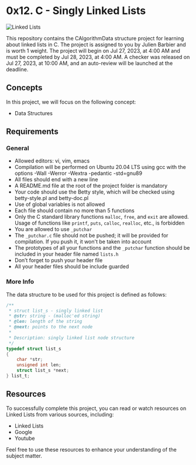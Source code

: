 # 0x12. C - Singly Linked Lists

![Linked Lists](https://s3.amazonaws.com/intranet-projects-files/holbertonschool-low_level_programming/229/giphy-3.gif)

This repository contains the CAlgorithmData structure project for learning about linked lists in C. The project is assigned to you by Julien Barbier and is worth 1 weight. The project will begin on Jul 27, 2023, at 4:00 AM and must be completed by Jul 28, 2023, at 4:00 AM. A checker was released on Jul 27, 2023, at 10:00 AM, and an auto-review will be launched at the deadline.

## Concepts

In this project, we will focus on the following concept:

- Data Structures

## Requirements

### General

- Allowed editors: vi, vim, emacs
- Compilation will be performed on Ubuntu 20.04 LTS using gcc with the options -Wall -Werror -Wextra -pedantic -std=gnu89
- All files should end with a new line
- A README.md file at the root of the project folder is mandatory
- Your code should use the Betty style, which will be checked using betty-style.pl and betty-doc.pl
- Use of global variables is not allowed
- Each file should contain no more than 5 functions
- Only the C standard library functions `malloc`, `free`, and `exit` are allowed. Usage of functions like `printf`, `puts`, `calloc`, `realloc`, etc., is forbidden
- You are allowed to use `_putchar`
- The `_putchar.c` file should not be pushed; it will be provided for compilation. If you push it, it won't be taken into account
- The prototypes of all your functions and the `_putchar` function should be included in your header file named `lists.h`
- Don’t forget to push your header file
- All your header files should be include guarded

### More Info

The data structure to be used for this project is defined as follows:

```c
/**
 * struct list_s - singly linked list
 * @str: string - (malloc'ed string)
 * @len: length of the string
 * @next: points to the next node
 *
 * Description: singly linked list node structure
 */
typedef struct list_s
{
    char *str;
    unsigned int len;
    struct list_s *next;
} list_t;
```

## Resources

To successfully complete this project, you can read or watch resources on Linked Lists from various sources, including:

- Linked Lists
- Google
- Youtube

Feel free to use these resources to enhance your understanding of the subject matter.

